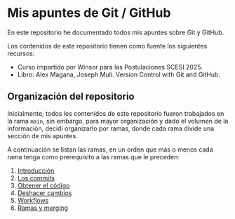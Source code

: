 # Mis apuntes de Git / GitHub

En este repositorio he documentado todos mis apuntes sobre Git y GitHub.

Los contenidos de este repositorio tienen como fuente los siguientes recursos:

* Curso impartido por Winsor para las Postulaciones SCESI 2025.
* Libro: Alex Magana, Joseph Muli. Version Control with Git and GitHub.

## Organización del repositorio

Inicialmente, todos los contenidos de este repositorio fueron trabajados en la rama `main`, sin embargo, para mayor organización y dado el volumen de la información, decidí organizarlo por ramas, donde cada rama divide una sección de mis apuntes. 

A continuación se listan las ramas, en un orden que más o menos cada rama tenga como prerequisito a las ramas que le preceden:

1. [Introducción](https://github.com/Shezitt/apuntes-git/tree/introduccion)
2. [Los commits](https://github.com/Shezitt/apuntes-git/tree/los-commits)
3. [Obtener el código](https://github.com/Shezitt/apuntes-git/tree/obtener-codigo)
4. [Deshacer cambios](https://github.com/Shezitt/apuntes-git/tree/deshacer-cambios)
5. [Workflows](https://github.com/Shezitt/apuntes-git/tree/workflows)
6. [Ramas y merging](https://github.com/Shezitt/apuntes-git/tree/ramas-y-merging)